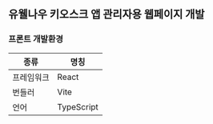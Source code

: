 ## 유웰나우 키오스크 앱 관리자용 웹페이지 개발
### 프론트 개발환경
  | 종류 | 명칭 |
  | --- | --- |
  | 프레임워크 | React |
  | 번들러 | Vite |
  | 언어 | TypeScript |
